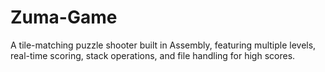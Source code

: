 # Zuma-Game
A tile-matching puzzle shooter built in Assembly, featuring multiple levels, real-time scoring, stack operations, and file handling for high scores.
